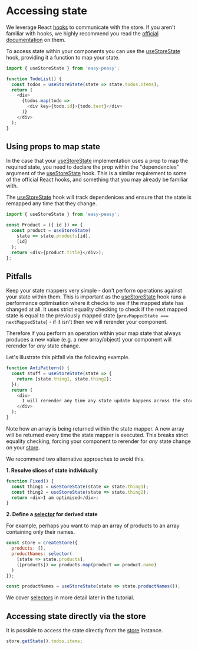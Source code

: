 # Accessing state

We leverage React [hooks](https://reactjs.org/docs/hooks-intro.html) to communicate with the store. If you aren't familiar with hooks, we highly recommend you read the [official documentation](https://reactjs.org/docs/hooks-intro.html)
on them.

To access state within your components you can use the [useStoreState](/api/use-store-state) hook, providing it a function to map your state.

```javascript
import { useStoreState } from 'easy-peasy';

function TodoList() {
  const todos = useStoreState(state => state.todos.items);
  return (
    <div>
      {todos.map(todo =>
        <div key={todo.id}>{todo.text}</div>
      )}
    </div>
  );
}
```

## Using props to map state

In the case that your [useStoreState](/api/use-store-state) implementation uses a prop to map the required state, you need to declare the prop within the "dependencies" argument of the [useStoreState](/api/use-store-state) hook. This is a similar requirement to some of the official React hooks, and something that you may already be familiar with.

The [useStoreState](/api/use-store-state) hook will track dependenices and ensure that the state is remapped any time that they change.

```javascript
import { useStoreState } from 'easy-peasy';

const Product = ({ id }) => {
  const product = useStoreState(
    state => state.products[id],
    [id]
  );
  return <div>{product.title}</div>);
};
```

## Pitfalls

Keep your state mappers very simple - don't perform operations against your state within them. This is important as the [useStoreState](/api/use-store-state) hook runs a performance optimisation where it checks to see if the mapped state has changed at all. It uses strict equality checking to check if the next mapped state is equal to the previously mapped state (`prevMappedState === nextMappedState`) - if it isn't then we will rerender your component.

Therefore if you perform an operation within your map state that always produces a new value (e.g. a new array/object) your component will rerender for _any_ state change.

Let's illustrate this pitfall via the following example.

```javascript
function AntiPattern() {
  const stuff = useStoreState(state => {
    return [state.thing1, state.thing2];
  });
  return (
    <div>
      I will rerender any time any state update happens across the store!
    </div>
  );
}
```

Note how an array is being returned within the state mapper. A new array will be returned every time the state mapper is executed. This breaks strict equality checking, forcing your component to rerender for _any_ state change on your [store](/api/store).

We recommend two alternative approaches to avoid this.

**1. Resolve slices of state individually**

```javascript
function Fixed() {
  const thing1 = useStoreState(state => state.thing1);
  const thing2 = useStoreState(state => state.thing2);
  return <div>I am optimised</div>;
}
```

**2. Define a [selector](/api/selector) for derived state**

For example, perhaps you want to map an array of products to an array containing only their names. 

```javascript
const store = createStore({
  products: [],
  productNames: selector(
    [state => state.products],
    ([products]) => products.map(product => product.name)
  )
});

const productNames = useStoreState(state => state.productNames());
```

We cover [selectors](/api/selector) in more detail later in the tutorial.

## Accessing state directly via the store

It is possible to access the state directly from the [store](/api/store) instance.

```javascript
store.getState().todos.items;
```